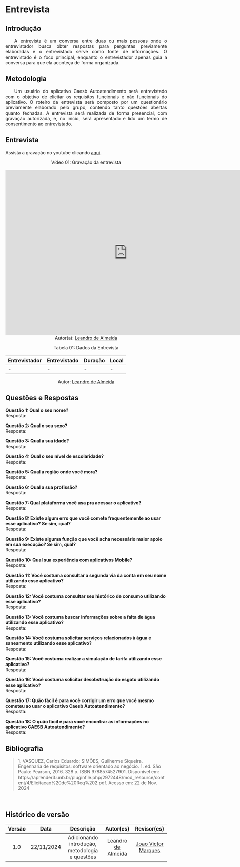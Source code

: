 # Entrevista

## Introdução

<p align="justify">&emsp;&emsp;A entrevista é um conversa entre duas ou mais pessoas onde o entrevistador busca obter respostas para perguntas previamente elaboradas e o entrevistado serve como fonte de informações. O entrevistado é o foco principal, enquanto o entrevistador apenas guia a conversa para que ela aconteça de forma organizada.</p>

## Metodologia

<p align="justify">&emsp;&emsp;Um usuário do aplicativo Caesb Autoatendimento será entrevistado com o objetivo de elicitar os requisitos funcionais e não funcionais do aplicativo. O roteiro da entrevista será composto por um questionário previamente elaborado pelo grupo, contendo tanto questões abertas quanto fechadas. A entrevista será realizada de forma presencial, com gravação autorizada, e, no início, será apresentado e lido um termo de consentimento ao entrevistado.</p>



## Entrevista

Assista a gravação no youtube clicando [aqui](https://youtu.be/sKlWCrd8NJE).

<center>
    <p>Vídeo 01: Gravação da entrevista</p>
    <iframe width="760" height="515" src="https://www.youtube.com/embed/sKlWCrd8NJE?si=1NYoxfKk_63si-6w" title="YouTube video player" frameborder="0" allow="accelerometer; autoplay; clipboard-write; encrypted-media; gyroscope; picture-in-picture; web-share" referrerpolicy="strict-origin-when-cross-origin"  allowfullscreen></iframe>
    Autor(a): <a href="https://github.com/leomitx10" target = "_blank">Leandro de Almeida</a></h6>
</center>


<center>

<p>Tabela 01: Dados da Entrevista</p>


| **Entrevistador** | **Entrevistado** | **Duração** | **Local**                   |
|-------------------|------------------|-------------|-----------------------------|
|         -         |         -        |     -       |              -              |


 Autor: <a href="https://github.com/leomitx10" target = "_blank">Leandro de Almeida</a></h6>
</center>

## Questões e Respostas  

**Questão 1: Qual o seu nome?**  
Resposta: 

**Questão 2: Qual o seu sexo?**  
Resposta:  

**Questão 3: Qual a sua idade?**  
Resposta:  

**Questão 4: Qual o seu nível de escolaridade?**  
Resposta:  

**Questão 5: Qual a região onde você mora?**  
Resposta:  

**Questão 6: Qual a sua profissão?**  
Resposta:  

**Questão 7: Qual plataforma você usa pra acessar o aplicativo?**  
Resposta:  

**Questão 8: Existe algum erro que você comete frequentemente ao usar esse aplicativo? Se sim, qual?**  
Resposta:  

**Questão 9: Existe alguma função que você acha necessário maior apoio em sua execução? Se sim, qual?**  
Resposta:  

**Questão 10: Qual sua experiência com aplicativos Mobile?**  
Resposta:  

**Questão 11: Você costuma consultar a segunda via da conta em seu nome utilizando esse aplicativo?**  
Resposta:  

**Questão 12: Você costuma consultar seu histórico de consumo utilizando esse aplicativo?**  
Resposta:  

**Questão 13: Você costuma buscar informações sobre a falta de água utilizando esse aplicativo?**  
Resposta:  

**Questão 14: Você costuma solicitar serviços relacionados à água e saneamento utilizando esse aplicativo?**  
Resposta:  

**Questão 15: Você costuma realizar a simulação de tarifa utilizando esse aplicativo?**  
Resposta:  

**Questão 16: Você costuma solicitar desobstrução do esgoto utilizando esse aplicativo?**  
Resposta:  

**Questão 17: Quão fácil é para você corrigir um erro que você mesmo cometeu ao usar o aplicativo Caesb Autoatendimento?**  
Resposta:  

**Questão 18: O quão fácil é para você encontrar as informações no aplicativo CAESB Autoatendimento?**  
Resposta:  

## Bibliografia

> <p>1. VASQUEZ, Carlos Eduardo; SIMÕES, Guilherme Siqueira. Engenharia de requisitos: software orientado ao negócio. 1. ed. São Paulo: Pearson, 2016. 328 p. ISBN 9788574527901. Disponível em: https://aprender3.unb.br/pluginfile.php/2972448/mod_resource/content/4/Elicitacao%20de%20Req%202.pdf. Acesso em: 22 de Nov. 2024</p>

<br>

## Histórico de versão

<center>

| Versão |    Data    |      Descrição       |       Autor(es)       |     Revisor(es)     |
| :-----: | :--------: | :------------------: | :-------------------: | :-----------------: |
|  1.0   | 22/11/2024 | Adicionando introdução, metodologia e questões | [Leandro de Almeida](https://github.com/leomitx10) | [Joao Victor Marques](https://github.com/jmarquees) |

</center>
